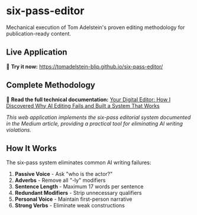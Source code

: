 # six-pass-editor

Mechanical execution of Tom Adelstein's proven editing methodology for publication-ready content.

## Live Application
🔗 **Try it now:** https://tomadelstein-blip.github.io/six-pass-editor/

## Complete Methodology
📖 **Read the full technical documentation:** [Your Digital Editor: How I Discovered Why AI Editing Fails and Built a System That Works](https://medium.com/@tom.adelstein/your-digital-editor-how-i-discovered-why-ai-editing-fails-and-built-a-system-that-works)

*This web application implements the six-pass editorial system documented in the Medium article, providing a practical tool for eliminating AI writing violations.*

## How It Works
The six-pass system eliminates common AI writing failures:
1. **Passive Voice** - Ask "who is the actor?" 
2. **Adverbs** - Remove all "-ly" modifiers
3. **Sentence Length** - Maximum 17 words per sentence
4. **Redundant Modifiers** - Strip unnecessary qualifiers
5. **Personal Voice** - Maintain first-person narrative
6. **Strong Verbs** - Eliminate weak constructions
